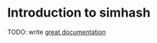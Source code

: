 # Introduction to simhash

TODO: write [great documentation](http://jacobian.org/writing/great-documentation/what-to-write/)
